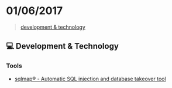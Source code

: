# 01/06/2017

> [development & technology](#computer-development--technology)


## :computer: Development & Technology

### Tools
- [sqlmap® - Automatic SQL injection and database takeover tool](http://sqlmap.org/)